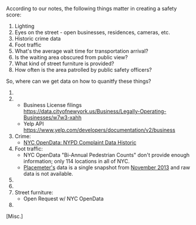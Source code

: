 According to our notes, the following things matter in creating a safety score:

1. Lighting
2. Eyes on the street - open businesses, residences, cameras, etc.
3. Historic crime data
4. Foot traffic
5. What's the average wait time for transportation arrival?
6. Is the waiting area obscured from public view?
7. What kind of street furniture is provided?
8. How often is the area patrolled by public safety officers?

So, where can we get data on how to quanitfy these things?

1. 
2.  - Business License filings https://data.cityofnewyork.us/Business/Legally-Operating-Businesses/w7w3-xahh
    - Yelp API https://www.yelp.com/developers/documentation/v2/business
3.  Crime:
    - [NYC OpenData: NYPD Complaint Data Historic](https://data.cityofnewyork.us/Public-Safety/NYPD-Complaint-Data-Historic/qgea-i56i)
4. Foot traffic:
    - NYC OpenData "Bi-Annual Pedestrian Counts" don't provide enough information; only 114 locations in all of NYC.
    - [Placemeter's](https://www.placemeter.com/) data is a single snapshot from [November 2013](http://www.nyc.gov/html/analytics/html/misc/definitions.html) and raw data is not available.
5. 
6. 
7. Street furniture:
    - Open Request w/ NYC OpenData
8. 
[Misc.] 
